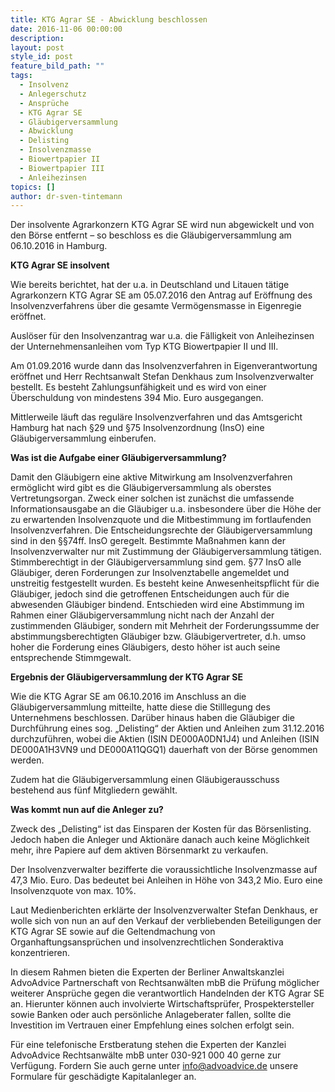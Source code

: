 ```yaml
---
title: KTG Agrar SE - Abwicklung beschlossen
date: 2016-11-06 00:00:00
description:
layout: post
style_id: post
feature_bild_path: ""
tags:
  - Insolvenz
  - Anlegerschutz
  - Ansprüche
  - KTG Agrar SE
  - Gläubigerversammlung
  - Abwicklung
  - Delisting
  - Insolvenzmasse
  - Biowertpapier II
  - Biowertpapier III
  - Anleihezinsen
topics: []
author: dr-sven-tintemann
---
```



Der insolvente Agrarkonzern KTG Agrar SE wird nun abgewickelt und von den Börse entfernt – so beschloss es die Gläubigerversammlung am 06.10.2016 in Hamburg.

**KTG Agrar SE insolvent**

Wie bereits berichtet, hat der u.a. in Deutschland und Litauen tätige Agrarkonzern KTG Agrar SE am 05.07.2016 den Antrag auf Eröffnung des Insolvenzverfahrens über die gesamte Vermögensmasse in Eigenregie eröffnet.

Auslöser für den Insolvenzantrag war u.a. die Fälligkeit von Anleihezinsen der Unternehmensanleihen vom Typ KTG Biowertpapier II und III.

Am 01.09.2016 wurde dann das Insolvenzverfahren in Eigenverantwortung eröffnet und Herr Rechtsanwalt Stefan Denkhaus zum Insolvenzverwalter bestellt. Es besteht Zahlungsunfähigkeit und es wird von einer Überschuldung von mindestens 394 Mio. Euro ausgegangen.

Mittlerweile läuft das reguläre Insolvenzverfahren und das Amtsgericht Hamburg hat nach §29 und §75 Insolvenzordnung (InsO) eine Gläubigerversammlung einberufen.

**Was ist die Aufgabe einer Gläubigerversammlung?**

Damit den Gläubigern eine aktive Mitwirkung am Insolvenzverfahren ermöglicht wird gibt es die Gläubigerversammlung als oberstes Vertretungsorgan. Zweck einer solchen ist zunächst die umfassende Informationsausgabe an die Gläubiger u.a. insbesondere über die Höhe der zu erwartenden Insolvenzquote und die Mitbestimmung im fortlaufenden Insolvenzverfahren. Die Entscheidungsrechte der Gläubigerversammlung sind in den §§74ff. InsO geregelt. Bestimmte Maßnahmen kann der Insolvenzverwalter nur mit Zustimmung der Gläubigerversammlung tätigen. Stimmberechtigt in der Gläubigerversammlung sind gem. §77 InsO alle Gläubiger, deren Forderungen zur Insolvenztabelle angemeldet und unstreitig festgestellt wurden. Es besteht keine Anwesenheitspflicht für die Gläubiger, jedoch sind die getroffenen Entscheidungen auch für die abwesenden Gläubiger bindend. Entschieden wird eine Abstimmung im Rahmen einer Gläubigerversammlung nicht nach der Anzahl der zustimmenden Gläubiger, sondern mit Mehrheit der Forderungssumme der abstimmungsberechtigten Gläubiger bzw. Gläubigervertreter, d.h. umso hoher die Forderung eines Gläubigers, desto höher ist auch seine entsprechende Stimmgewalt.

**Ergebnis der Gläubigerversammlung der KTG Agrar SE**

Wie die KTG Agrar SE am 06.10.2016 im Anschluss an die Gläubigerversammlung mitteilte, hatte diese die Stilllegung des Unternehmens beschlossen. Darüber hinaus haben die Gläubiger die Durchführung eines sog. „Delisting“ der Aktien und Anleihen zum 31.12.2016 durchzuführen, wobei die Aktien (ISIN DE000A0DN1J4) und Anleihen (ISIN DE000A1H3VN9 und DE000A11QGQ1) dauerhaft von der Börse genommen werden.

Zudem hat die Gläubigerversammlung einen Gläubigerausschuss bestehend aus fünf Mitgliedern gewählt.

**Was kommt nun auf die Anleger zu?**

Zweck des „Delisting“ ist das Einsparen der Kosten für das Börsenlisting. Jedoch haben die Anleger und Aktionäre danach auch keine Möglichkeit mehr, ihre Papiere auf dem aktiven Börsenmarkt zu verkaufen.

Der Insolvenzverwalter bezifferte die voraussichtliche Insolvenzmasse auf 47,3 Mio. Euro. Das bedeutet bei Anleihen in Höhe von 343,2 Mio. Euro eine Insolvenzquote von max. 10%.

Laut Medienberichten erklärte der Insolvenzverwalter Stefan Denkhaus, er wolle sich von nun an auf den Verkauf der verbliebenden Beteiligungen der KTG Agrar SE sowie auf die Geltendmachung von Organhaftungsansprüchen und insolvenzrechtlichen Sonderaktiva konzentrieren.

In diesem Rahmen bieten die Experten der Berliner Anwaltskanzlei AdvoAdvice Partnerschaft von Rechtsanwälten mbB die Prüfung möglicher weiterer Ansprüche gegen die verantwortlich Handelnden der KTG Agrar SE an. Hierunter können auch involvierte Wirtschaftsprüfer, Prospektersteller sowie Banken oder auch persönliche Anlageberater fallen, sollte die Investition im Vertrauen einer Empfehlung eines solchen erfolgt sein.

Für eine telefonische Erstberatung stehen die Experten der Kanzlei AdvoAdvice Rechtsanwälte mbB unter 030-921 000 40 gerne zur Verfügung. Fordern Sie auch gerne unter info@advoadvice.de unsere Formulare für geschädigte Kapitalanleger an.